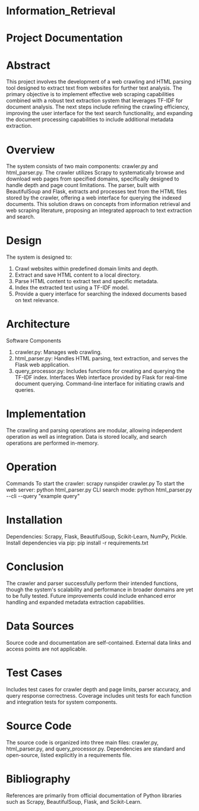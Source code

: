 # Information_Retrieval
# Project Documentation

# Abstract
This project involves the development of a web crawling and HTML parsing tool designed to extract text from websites for further text analysis. The primary objective is to implement effective web scraping capabilities combined with a robust text extraction system that leverages TF-IDF for document analysis. The next steps include refining the crawling efficiency, improving the user interface for the text search functionality, and expanding the document processing capabilities to include additional metadata extraction.

# Overview
The system consists of two main components: crawler.py and html_parser.py. The crawler utilizes Scrapy to systematically browse and download web pages from specified domains, specifically designed to handle depth and page count limitations. The parser, built with BeautifulSoup and Flask, extracts and processes text from the HTML files stored by the crawler, offering a web interface for querying the indexed documents. This solution draws on concepts from information retrieval and web scraping literature, proposing an integrated approach to text extraction and search.

# Design
The system is designed to:

1. Crawl websites within predefined domain limits and depth.
2. Extract and save HTML content to a local directory.
3. Parse HTML content to extract text and specific metadata.
4. Index the extracted text using a TF-IDF model.
5. Provide a query interface for searching the indexed documents based on text relevance.

# Architecture

Software Components
1. crawler.py: Manages web crawling.
2. html_parser.py: Handles HTML parsing, text extraction, and serves the Flask web application.
3. query_processor.py: Includes functions for creating and querying the TF-IDF index.
Interfaces
Web interface provided by Flask for real-time document querying.
Command-line interface for initiating crawls and queries.

# Implementation
The crawling and parsing operations are modular, allowing independent operation as well as integration.
Data is stored locally, and search operations are performed in-memory.

# Operation
Commands
To start the crawler: scrapy runspider crawler.py
To start the web server: python html_parser.py
CLI search mode: python html_parser.py --cli --query "example query"

# Installation
Dependencies: Scrapy, Flask, BeautifulSoup, Scikit-Learn, NumPy, Pickle.
Install dependencies via pip: pip install -r requirements.txt

# Conclusion
The crawler and parser successfully perform their intended functions, though the system's scalability and performance in broader domains are yet to be fully tested. Future improvements could include enhanced error handling and expanded metadata extraction capabilities.

# Data Sources
Source code and documentation are self-contained. External data links and access points are not applicable.

# Test Cases
Includes test cases for crawler depth and page limits, parser accuracy, and query response correctness.
Coverage includes unit tests for each function and integration tests for system components.

# Source Code
The source code is organized into three main files: crawler.py, html_parser.py, and query_processor.py.
Dependencies are standard and open-source, listed explicitly in a requirements file.

# Bibliography
References are primarily from official documentation of Python libraries such as Scrapy, BeautifulSoup, Flask, and Scikit-Learn.
